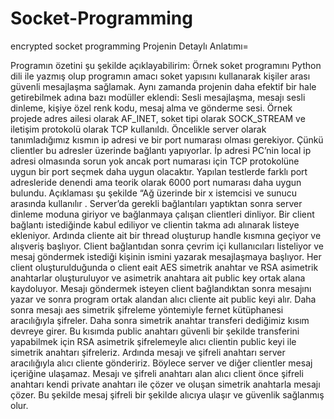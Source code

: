 # Socket-Programming
encrypted socket programming
Projenin Detaylı Anlatımı= 

Programın özetini şu şekilde açıklayabilirim:
Örnek soket programını Python dili ile yazmış olup programın amacı soket yapısını kullanarak kişiler arası güvenli mesajlaşma sağlamak. Aynı zamanda projenin daha efektif bir hale getirebilmek adına bazı modüller eklendi: Sesli mesajlaşma, mesajı sesli dinleme, kişiye özel renk kodu, mesaj alma ve gönderme sesi. 
Örnek projede adres ailesi olarak AF_INET, soket tipi olarak SOCK_STREAM ve iletişim protokolü olarak TCP kullanıldı. 
Öncelikle server olarak tanımladığımız kısmın ip adresi ve bir port numarası olması gerekiyor. Çünkü clientler bu adresler üzerinde bağlantı yapıyorlar. İp adresi PC’nin local ip adresi olmasında sorun yok ancak port numarası için TCP protokolüne uygun bir port seçmek daha uygun olacaktır. Yapılan testlerde farklı port adresleride denendi ama teorik olarak 6000 port numarası daha uygun bulundu. Açıklaması şu şekilde “Ağ üzerinde bir x istemcisi ve sunucu arasında kullanılır . 
Server’da gerekli bağlantıları yaptıktan sonra server dinleme moduna giriyor ve bağlanmaya çalışan clientleri dinliyor. Bir client bağlantı istediğinde kabul ediliyor ve clientin takma adı alınarak listeye ekleniyor. Ardında cliente ait bir thread oluşturup handle kısmına geçiyor ve alışveriş başlıyor. 
Client bağlantıdan sonra çevrim içi kullanıcıları listeliyor ve mesaj göndermek istediği kişinin ismini yazarak mesajlaşmaya başlıyor. Her client oluşturulduğunda o client eait AES simetrik 
anahtar ve RSA asimetrik anahtarlar oluşturuluyor ve asimetrik anahtara ait public key ortak alana kaydoluyor.
Mesajı göndermek isteyen client bağlandıktan sonra mesajını yazar ve sonra program ortak alandan alıcı cliente ait public keyi alır. Daha sonra mesajı aes simetrik şifreleme yöntemiyle fernet kütüphanesi aracılığıyla şifreler. Daha sonra simetrik anahtar transferi dediğimiz kısım devreye girer. Bu kısımda public anahtarı güvenli bir şekilde transferini yapabilmek için RSA asimetrik şifrelemeyle alıcı clientin public keyi ile simetrik anahtarı şifreleriz. Ardında mesajı ve şifreli anahtarı server aracılığıyla alıcı cliente göndeririz. Böylece server ve diğer clientler mesaj içeriğine ulaşamaz. Mesajı ve şifreli anahtarı alan alıcı client önce şifreli anahtarı kendi private anahtarı ile çözer ve oluşan simetrik anahtarla mesajı çözer. Bu şekilde mesaj şifreli bir şekilde alıcıya ulaşır ve güvenlik sağlanmış olur.

